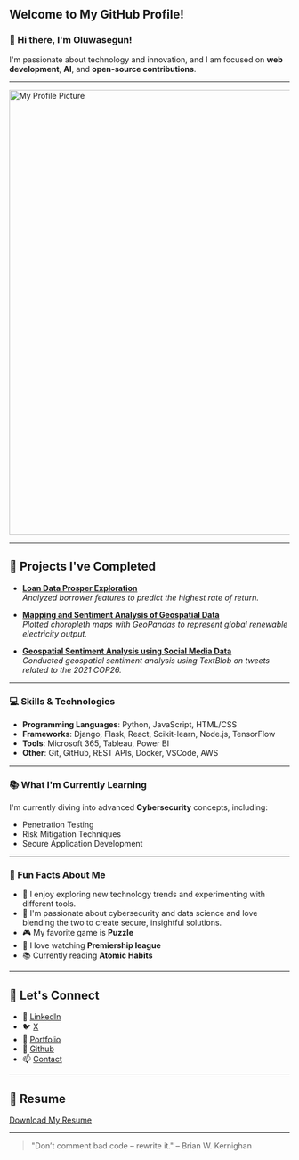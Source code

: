 ## **Welcome to My GitHub Profile!**
### 👋 Hi there, I'm Oluwasegun!  
I'm passionate about technology and innovation, and I am focused on **web development**, **AI**, and **open-source contributions**.


---
 
<img src="https://i0.wp.com/idsc.miami.edu/wp-content/uploads/2020/10/Python-image-with-logo-940x530-1.jpg?w=940&ssl=1" alt="My Profile Picture" width="800">


---

## 📂 Projects I've Completed

- **[Loan Data Prosper Exploration](#)**  
  *Analyzed borrower features to predict the highest rate of return.*

- **[Mapping and Sentiment Analysis of Geospatial Data](#)**  
  *Plotted choropleth maps with GeoPandas to represent global renewable electricity output.*

- **[Geospatial Sentiment Analysis using Social Media Data](#)**  
  *Conducted geospatial sentiment analysis using TextBlob on tweets related to the 2021 COP26.*
  


---

### **💻 Skills & Technologies**  
- **Programming Languages**: Python, JavaScript, HTML/CSS  
- **Frameworks**: Django, Flask, React, Scikit-learn, Node.js, TensorFlow 
- **Tools**: Microsoft 365, Tableau, Power BI  
- **Other**: Git, GitHub, REST APIs, Docker, VSCode, AWS

---

### **📚 What I'm Currently Learning**  
I'm currently diving into advanced **Cybersecurity** concepts, including:  
- Penetration Testing  
- Risk Mitigation Techniques  
- Secure Application Development  

---

### **🎉 Fun Facts About Me**  
- 🌱 I enjoy exploring new technology trends and experimenting with different tools.  
- 🔭 I'm passionate about cybersecurity and data science and love blending the two to create secure, insightful solutions. 
- 🎮 My favorite game is **Puzzle**
- 🎥 I love watching **Premiership league**
- 📚 Currently reading **Atomic Habits**
 
---

## 🤝 Let's Connect

- 🔗 [LinkedIn](https://www.linkedin.com/in/immanuelly/)
- 🐦 [X](https://x.com/ImmaculatePet?t=UXeOwLGc0IDt-StTFJDztw&s=09)
- 💼 [Portfolio](https://www.hyperiondev.com/portfolio/OE24090016218/)
- 📂 [Github](https://github.com/Immaculatepet)
- 📫 [Contact](haryormhide@gmail.com)

---

## 📄 Resume

[Download My Resume](https://github.com/Immaculatepet/My-Resume/blob/b30e7260e875cbe2a71bb8b2729aaba606dda9dd/Ayomide%20Data%20Analyst%20Resume.pdf)

---

<!--
**Immaculatepet/Immaculatepet** is a ✨ _special_ ✨ repository because its `README.md` (this file) appears on your GitHub profile.

---

## 🚀 About Me
- 🔭 I’m currently working on **[Your Current Project]**  
- 🌱 I’m currently learning **Cybersecurity**  
- 💬 Ask me about **M365 Security and Cloud Administration, Data Science and Cybersecurity**  
- 📫 Reach me at **haryormhide@gmail.com**  
- ⚡ Fun fact: **Everything can be coded, although code is not everything**
- 👯 I’m looking to collaborate on ...
- 🤔 I’m looking for help with ...
- 💬 Ask me about ...
- 😄 Pronouns: ...
- ⚡ Fun fact: ...
---

## 🌟 Featured Projects

### 1. **Project One**
[![Project One](https://yourprojectimageurl.com)](https://github.com/yourusername/projectone)
> A brief description of your project. What is it? What makes it unique?  
[Explore Project One](https://github.com/yourusername/projectone)

### 2. **Project Two**
[![Project Two](https://yourprojectimageurl.com)](https://github.com/yourusername/projecttwo)
> A brief description of your project. What problem does it solve?  
[Explore Project Two](https://github.com/yourusername/projecttwo)


---

## 🏆 My Achievements

- 🥇 **Top 5%** of developers in **[Skill]**
- 🏅 **Winner** of **[Competition Name]**
- 🏆 Contributed to over **[Number]** open-source projects

---

-->

> "Don’t comment bad code – rewrite it." – Brian W. Kernighan
